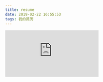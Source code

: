 ```yaml
---
title: resume
date: 2019-02-22 16:55:53
tags: 我的简历
---
```

![我的简历](http://yjjtt.top/resume/index.html)
